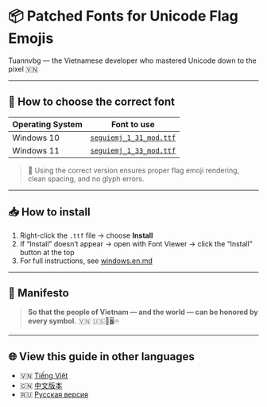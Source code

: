 # 📦 Patched Fonts for Unicode Flag Emojis

Tuannvbg — the Vietnamese developer who mastered Unicode down to the pixel 🇻🇳

---

## 🧠 How to choose the correct font

| Operating System | Font to use               |
|------------------|---------------------------|
| Windows 10       | [`seguiemj_1_31_mod.ttf`](seguiemj_1_31_mod.ttf)  
| Windows 11       | [`seguiemj_1_33_mod.ttf`](seguiemj_1_33_mod.ttf)

> 📌 Using the correct version ensures proper flag emoji rendering, clean spacing, and no glyph errors.

---

## 📥 How to install

1. Right-click the `.ttf` file → choose **Install**  
2. If “Install” doesn’t appear → open with Font Viewer → click the “Install” button at the top  
3. For full instructions, see [windows.en.md](../guides/windows.en.md)

---

## 💬 Manifesto

> **So that the people of Vietnam — and the world — can be honored by every symbol.** 🇻🇳 🇺🇸💬🖥️🔥

---

## 🌐 View this guide in other languages

- 🇻🇳 [Tiếng Việt](README.vi.md)
- 🇨🇳 [中文版本](README.zh.md)
- 🇷🇺 [Русская версия](README.ru.md)
